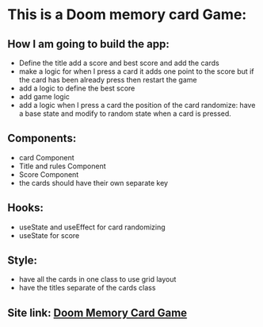 # This is a Doom memory card Game:
## How I am going to build the app: 

- Define the title add a score and best score and add the cards  
- make a logic for when I press a card it adds one point to the 
score but if the card has been already press then restart the game
- add a logic to define the best score
- add game logic
- add a logic when I press a card the position of the card randomize: 
have a base state and modify to random state when a card is pressed.

## Components: 
 - card Component
 - Title and rules Component
 - Score Component
 - the cards should have their own separate key
 
## Hooks:

- useState and useEffect for card randomizing
- useState for score

## Style:
- have all the cards in one class to use grid layout
- have the titles separate of the cards class



## Site link: [Doom Memory Card Game](https://doom-card-game.netlify.app/)
